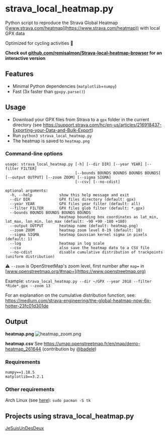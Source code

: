 # strava_local_heatmap.py

Python script to reproduce the Strava Global Heatmap ([www.strava.com/heatmap](https://www.strava.com/heatmap)) with local GPX data

Optimized for cycling activities :bicyclist:

**Check out [github.com/remisalmon/Strava-local-heatmap-browser](https://github.com/remisalmon/Strava-local-heatmap-browser) for an interactive version**

## Features

* Minimal Python dependencies (`matplotlib`+`numpy`)
* Fast (3x faster than `gpxpy.parse()`)

## Usage

* Download your GPX files from Strava to a `gpx` folder in the current directory
(see https://support.strava.com/hc/en-us/articles/216918437-Exporting-your-Data-and-Bulk-Export)
* Run `python3 strava_local_heatmap.py`
* The heatmap is saved to `heatmap.png`

### Command-line options

```
usage: strava_local_heatmap.py [-h] [--dir DIR] [--year YEAR] [--filter FILTER]
                               [--bounds BOUNDS BOUNDS BOUNDS BOUNDS] [--output OUTPUT] [--zoom ZOOM] [--sigma SIGMA]
                               [--csv] [--no-cdist]

optional arguments:
  -h, --help            show this help message and exit
  --dir DIR             GPX files directory (default: gpx)
  --year YEAR           GPX files year filter (default: all)
  --filter FILTER       GPX files glob filter (default: *.gpx)
  --bounds BOUNDS BOUNDS BOUNDS BOUNDS
                        heatmap bounding box coordinates as lat_min, lat_max, lon_min, lon_max (default: -90 +90 -180 +180)
  --output OUTPUT       heatmap name (default: heatmap.png)
  --zoom ZOOM           heatmap zoom level 0-19 (default: 10)
  --sigma SIGMA         heatmap Gaussian kernel sigma in pixels (default: 1)
  --log                 heatmap in log scale
  --csv                 also save the heatmap data to a CSV file
  --no-cdist            disable cumulative distribution of trackpoints (uniform distribution)
```

 :warning: `--zoom` is OpenStreetMap's zoom level, first number after `map=` in [www.openstreetmap.org/#map=](https://www.openstreetmap.org)

Example:
`strava_local_heatmap.py --dir ~/GPX --year 2018 --filter *Ride*.gpx --zoom 13`

For an explanation on the cumulative distribution function, see:
https://medium.com/strava-engineering/the-global-heatmap-now-6x-hotter-23fc01d301de

## Output

**heatmap.png**
![heatmap_zoom.png](output_heatmap.png)

**heatmap.csv**
See https://umap.openstreetmap.fr/en/map/demo-heatmap_261644 (contribution by [@badele](https://github.com/badele))

### Requirements

```
numpy==1.18.5
matplotlib==3.2.1
```

### Other requirements

Arch Linux (see [here](https://github.com/remisalmon/strava-local-heatmap/pull/3#issuecomment-443541311)): `sudo pacman -S tk`

## Projects using strava_local_heatmap.py

[JeSuisUnDesDeux](https://gitlab.com/JeSuisUnDesDeux/jesuisundesdeux/tree/master/datas/traces)
